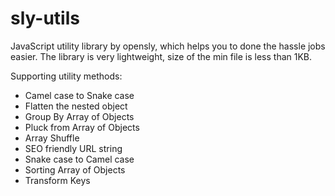 # sly-utils

JavaScript utility library by opensly, which helps you to done the hassle jobs easier. The library is very lightweight, size of the min file is less than 1KB.

Supporting utility methods:
- Camel case to Snake case
- Flatten the nested object
- Group By Array of Objects
- Pluck from Array of Objects
- Array Shuffle
- SEO friendly URL string
- Snake case to Camel case
- Sorting Array of Objects
- Transform Keys
